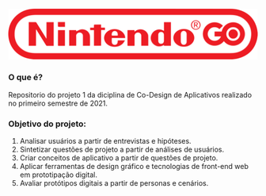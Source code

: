 ![Nintendo GO](./src/images/logo.svg)

### O que é?
Repositorio do projeto 1 da diciplina de Co-Design de Aplicativos realizado no primeiro semestre de 2021.

### Objetivo do projeto:
1. Analisar usuários a partir de entrevistas e hipóteses.
2. Sintetizar questões de projeto a partir de análises de usuários.
3. Criar conceitos de aplicativo a partir de questões de projeto.
4. Aplicar ferramentas de design gráfico e tecnologias de front-end web em prototipação digital.
5. Avaliar protótipos digitais a partir de personas e cenários.
